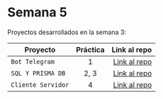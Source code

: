 # Semana 5

Proyectos desarrollados en la semana 3:

| Proyecto | Práctica | Link al repo |
| ------------- |:-------------:| -----:|
|`Bot Telegram`|1|[Link al repo](https://github.com/dalexez/FizzBuzz.git)|
|`SQL Y PRISMA DB`|2, 3|[Link al repo](https://github.com/dalexez/Cliente_Servidor.git)|
|`Cliente Servidor`|4|[Link al repo](https://github.com/dalexez/client-launchx.git)|
